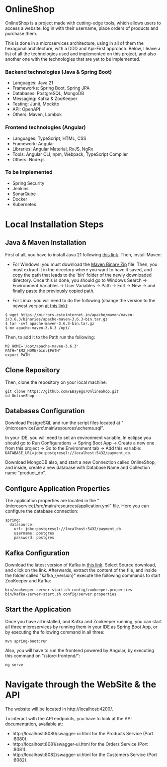 # OnlineShop

OnlineShop is a project made with cutting-edge tools, which allows users to access a website, log in with their username, place orders of products and purchase them.

This is done in a microservices architecture, using in all of them the hexagonal architecture, with a DDD and Api-First approach. Below, I leave a list of all the technologies used and implemented on this project, and also another one with the technologies that are yet to be implemented.

### Backend technologies (Java & Spring Boot)

* Languages: Java 21
* Frameworks: Spring Boot, Spring JPA
* Databases: PostgreSQL, MongoDB
* Messaging: Kafka & ZooKeeper
* Testing: Junit, Mockito
* API: OpenAPI
* Others: Maven, Lombok

### Frontend technologies (Angular)

* Languages: TypeScript, HTML, CSS
* Framework: Angular
* Libraries: Angular Material, RxJS, NgRx
* Tools: Angular CLI, npm, Webpack, TypeScript Compiler
* Others: Node.js

### To be implemented

* Spring Security
* Jenkins
* SonarQube
* Docker
* Kubernetes

# Local Installation Steps

## Java & Maven Installation
First of all, you have to install Java 21 following [this link](https://www.oracle.com/java/technologies/javase/jdk21-archive-downloads.html).
Then, install Maven:
- For Windows: you must download the [Maven Binary Zip](https://maven.apache.org/download.cgi) file. Then, you must extract it in the directory where you 
want to have it saved, and copy the path that leads to the 'bin' folder of the newly downloaded directory. Once this is done, you should go to Windows Search -> Environment Variables -> User Variables -> Path -> Edit -> New -> and finally paste the previously copied path.

- For Linux: you will need to do the following (change the version to the newest version [at this link](https://maven.apache.org/download.cgi)):
```
$ wget https://mirrors.estointernet.in/apache/maven/maven-3/3.6.3/binaries/apache-maven-3.6.3-bin.tar.gz
$ tar -xvf apache-maven-3.6.3-bin.tar.gz
$ mv apache-maven-3.6.3 /opt/
```
Then, to add it to the Path run the following:
```
M2_HOME='/opt/apache-maven-3.6.3'
PATH="$M2_HOME/bin:$PATH"
export PATH
```

## Clone Repository
Then, clone the repository on your local machine:
```
git clone https://github.com/EBayego/OnlineShop.git
cd OnlineShop
```

## Databases Configuration
Download PostgreSQL and run the script files located at "{microservice}\src\main\resources\schema.sql".

In your IDE, you will need to set an environment variable. In eclipse you should go to Run Configurations -> Spring Boot App -> 
Create a new one from this project -> Go to the Environment tab -> Add this variable:
``` DATABASE_URL=jdbc:postgresql://localhost:5432/payment_db. ```

Download MongoDB also, and start a new Connection called OnlineShop, and inside, create a new database with Database Name and Collection name "product_db".

## Configure Application Properties
The application properties are located in the "{microservice}/src/main/resources/application.yml" file. Here you can configure the database connection:
```
spring:
  datasource:
    url: jdbc:postgresql://localhost:5432/payment_db
    username: postgres
    password: postgres
```

## Kafka Configuration
Download the latest version of Kafka in [this link](https://kafka.apache.org/downloads). Select Source download, and click on the link. Afterwards, extract the content of the file, and inside the folder called "kafka_{version}" execute the following commands to start ZooKeeper and Kafka:
```
bin/zookeeper-server-start.sh config/zookeeper.properties
bin/kafka-server-start.sh config/server.properties
```

## Start the Application
Once you have all installed, and Kafka and Zookeeper running, you can start all three microservices by running them in your IDE as Spring Boot App, or by executing the following command in all three:
```
mvn spring-boot:run
```

Also, you will have to run the frontend powered by Angular, by executing this command on "/store-frontend/":
```
ng serve
```

# Navigate through the WebSite & the API
The website will be located in http://localhost:4200/.

To interact with the API endpoints, you have to look at the API documentation, available at:
- http://localhost:8080/swagger-ui.html for the Products Service (Port :8080).
- http://localhost:8081/swagger-ui.html for the Orders Service (Port :8081).
- http://localhost:8082/swagger-ui.html for the Customers Service (Port :8082).
